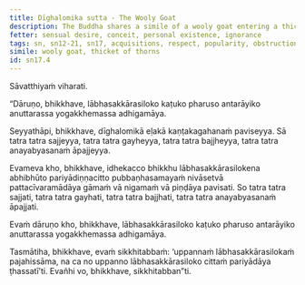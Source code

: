 ```yaml
---
title: Dīghalomika sutta - The Wooly Goat
description: The Buddha shares a simile of a wooly goat entering a thicket of thorns to explain how acquisitions, respect, and popularity are harsh, bitter, and severe, obstructing the attainment of the unsurpassed safety from bondage.
fetter: sensual desire, conceit, personal existence, ignorance
tags: sn, sn12-21, sn17, acquisitions, respect, popularity, obstruction, wooly goat, thicket of thorns, misfortune, disaster, entangled, trapped
simile: wooly goat, thicket of thorns
id: sn17.4
---
```


Sāvatthiyaṁ viharati.

“Dāruṇo, bhikkhave, lābhasakkārasiloko kaṭuko pharuso antarāyiko anuttarassa yogakkhemassa adhigamāya.

Seyyathāpi, bhikkhave, dīghalomikā eḷakā kaṇṭakagahanaṁ paviseyya. Sā tatra tatra sajjeyya, tatra tatra gayheyya, tatra tatra bajjheyya, tatra tatra anayabyasanaṁ āpajjeyya.

Evameva kho, bhikkhave, idhekacco bhikkhu lābhasakkārasilokena abhibhūto pariyādiṇṇacitto pubbaṇhasamayaṁ nivāsetvā pattacīvaramādāya gāmaṁ vā nigamaṁ vā piṇḍāya pavisati. So tatra tatra sajjati, tatra tatra gayhati, tatra tatra bajjhati, tatra tatra anayabyasanaṁ āpajjati.

Evaṁ dāruṇo kho, bhikkhave, lābhasakkārasiloko kaṭuko pharuso antarāyiko anuttarassa yogakkhemassa adhigamāya.

Tasmātiha, bhikkhave, evaṁ sikkhitabbaṁ: ‘uppannaṁ lābhasakkārasilokaṁ pajahissāma, na ca no uppanno lābhasakkārasiloko cittaṁ pariyādāya ṭhassatī’ti. Evañhi vo, bhikkhave, sikkhitabban”ti.
